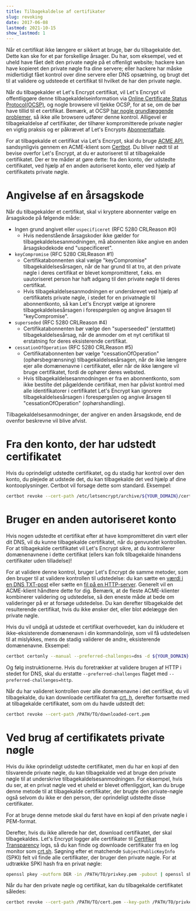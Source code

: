 ```yaml
---
title: Tilbagekaldelse af certifikater
slug: revoking
date: 2017-06-08
lastmod: 2021-10-15
show_lastmod: 1
---
```



Når et certifikat ikke længere er sikkert at bruge, bør du tilbagekalde det. Dette kan ske for et par forskellige årsager. Du har, som eksempel, ved et uheld have fået delt den private nøgle på et offenligt website; hackere kan have kopieret den private nøgle fra dine servere; eller hackere har måske midlertidigt fået kontrol over dine servere eller DNS opsætning, og brugt det til at validere og udsteede et certifikat til hvilket de har den private nøgle.

Når du tilbagekalder et Let's Encrypt certifikat, vil Let's Encrypt vil offentliggøre denne tilbagekaldelseinformation via [Online Certificate Status Protocol(OCSP)](https://en.wikipedia.org/wiki/Online_Certificate_Status_Protocol), og nogle browsere vil tjekke OCSP, for at se, om de bør have tillid til et certifikat. Bemærk, at OCSP [har nogle grundlæggende problemer](https://www.imperialviolet.org/2011/03/18/revocation.html), så ikke alle browsere udfører denne kontrol. Alligevel er tilbagekaldelse af certifikater, der tilhører kompromitterede private nøgler en vigtig praksis og er påkrævet af Let's Encrypts [Abonnentaftale](/repository).

For at tilbagekalde et certifikat via Let's Encrypt, skal du bruge [ACME API](https://github.com/letsencrypt/boulder/blob/master/docs/acme-divergences.md), sandsynligvis gennem en ACME-klient som [Certbot](https://certbot.eff.org/). Du bliver nødt til at bevise overfor Let's Encrypt, at du er autoriseret til at tilbagekalde certifikatet. Der er tre måder at gøre dette: fra den konto, der udstedte certifikatet, ved hjælp af en anden autoriseret konto, eller ved hjælp af certifikatets private nøgle.

# Angivelse af en årsagskode

Når du tilbagekalder et certifikat, skal vi kryptere abonnenter vælge en årsagskode på følgende måde:

* Ingen grund angivet eller `uspecificeret` (RFC 5280 CRLReason #0)
  - Hvis nedenstående årsagskoder ikke gælder for tilbagekaldelsesanmodningen, må abonnenten ikke angive en anden årsagskodekode end "uspecificeret".
* `keyCompromise` (RFC 5280 CRLReason #1)
  - Certifikatabonnenten skal vælge "keyCompromise" tilbagekaldelsesårsagen, når de har grund til at tro, at den private nøgle i deres certifikat er blevet kompromitteret, f.eks. en uautoriseret person har haft adgang til den private nøgle til deres certifikat.
  - Hvis tilbagekaldelsesanmodningen er underskrevet ved hjælp af certifikatets private nøgle, i stedet for en privatnøgle til abonnentkonto, så kan Let's Encrypt vælge at ignorere tilbagekaldelsesårsagen i forespørgslen og angive årsagen til "keyCompromise".
* `superseded` (RFC 5280 CRLReason #4)
  - Certifikatabonnenten bør vælge den "superseeded" (erstatttet) tilbagekaldelsesårsag, når de anmoder om et nyt certifikat til erstatning for deres eksisterende certifikat.
* `cessationOfOperation` (RFC 5280 CRLReason #5)
  - Certifikatabonnenten bør vælge "cessationOfOperation" (ophørsbegrænsning) tilbagekaldelsesårsagen, når de ikke længere ejer alle domænenavne i certifikatet, eller når de ikke længere vil bruge certifikatet, fordi de ophører deres websted.
  - Hvis tilbagekaldelsesanmodningen er fra en abonnentkonto, som ikke bestilte det pågældende certifikat, men har påvist kontrol med alle identifikatorer i certifikatet Let's Encrypt kan ignorere tilbagekaldelsesårsagen i forespørgslen og angive årsagen til "cessationOfOperation" (ophørshandling).

Tilbagekaldelsesanmodninger, der angiver en anden årsagskode, end de ovenfor beskrevne vil blive afvist.

# Fra den konto, der har udstedt certifikatet

Hvis du oprindeligt udstedte certifikatet, og du stadig har kontrol over den konto, du plejede at udstede det, du kan tilbagekalde det ved hjælp af dine kontooplysninger. Certbot vil forsøge dette som standard. Eksempel:

```bash
certbot revoke --cert-path /etc/letsencrypt/archive/${YOUR_DOMAIN}/cert1.pem
```

# Bruger en anden autoriseret konto

Hvis nogen udstedte et certifikat efter at have kompromitteret din vært eller dit DNS, vil du kunne tilbagekalde certifikatet, når du genvundet kontrollen. For at tilbagekalde certifikatet vil Let's Encrypt sikre, at du kontrollerer domænenavnene i dette certifikat (ellers kan folk tilbagekalde hinandens certifikater uden tilladelse)!

For at validere denne kontrol, bruger Let's Encrypt de samme metoder, som den bruger til at validere kontrollen til udstedelse: du kan sætte en [værdi i en DNS TXT-post](https://tools.ietf.org/html/rfc8555#section-8.4) eller sætte en [fil på en HTTP-server](https://tools.ietf.org/html/rfc8555#section-8.3). Generelt vil en ACME-klient håndtere dette for dig. Bemærk, at de fleste ACME-klienter kombinerer validering og udstedelse, så den eneste måde at bede om valideringer på er at forsøge udstedelse. Du kan derefter tilbagekalde det resulterende certifikat, hvis du ikke ønsker det, eller blot ødelægge den private nøgle.

Hvis du vil undgå at udstede et certifikat overhovedet, kan du inkludere et ikke-eksisterende domænenavn i din kommandolinje, som vil få udstedelsen til at mislykkes, mens de stadig validerer de andre, eksisterende domænenavne. Eksempel:

```bash
certbot certonly --manual --preferred-challenges=dns -d ${YOUR_DOMAIN} -d nonexistent.${YOUR_DOMAIN}
```

Og følg instruktionerne. Hvis du foretrækker at validere brugen af HTTP i stedet for DNS, skal du erstatte `--preferred-challenges` flaget med `--preferred-challenges=http`.

Når du har valideret kontrollen over alle domænenavne i det certifikat, du vil tilbagekalde, du kan downloade certifikatet fra [crt. h](https://crt.sh/), derefter fortsætte med at tilbagekalde certifikatet, som om du havde udstedt det:

```bash
certbot revoke --cert-path /PATH/TO/downloaded-cert.pem
```

# Ved brug af certifikatets private nøgle

Hvis du ikke oprindeligt udstedte certifikatet, men du har en kopi af den tilsvarende private nøgle, du kan tilbagekalde ved at bruge den private nøgle til at underskrive tilbagekaldelsesanmodningen. For eksempel, hvis du ser, at en privat nøgle ved et uheld er blevet offenliggjort, kan du bruge denne metode til at tilbagekalde certifikater, der brugte den private-nøgle også selvom du ikke er den person, der oprindeligt udstedte disse certifikater.

For at bruge denne metode skal du først have en kopi af den private nøgle i PEM-format.

Derefter, hvis du ikke allerede har det, download certifikatet, der skal tilbagekaldes. Let's Encrypt logger alle certifikater til [Certifikat Transparency](https://www.certificate-transparency.org/) logs, så du kan finde og downloade certifikater fra en log monitor som [crt.sh](https://crt.sh/). Søgning efter et matchende `SubjectPublicKeyInfo` (SPKI) felt vil finde alle certifikater, der bruger den private nøgle. For at udtrække SPKI hash fra en privat nøgle:
```bash
openssl pkey -outform DER -in /PATH/TO/privkey.pem -pubout | openssl sha256
```

Når du har den private nøgle og certifikat, kan du tilbagekalde certifikatet således:

```bash
certbot revoke --cert-path /PATH/TO/cert.pem --key-path /PATH/TO/privkey.pem --reason keyCompromise
```
